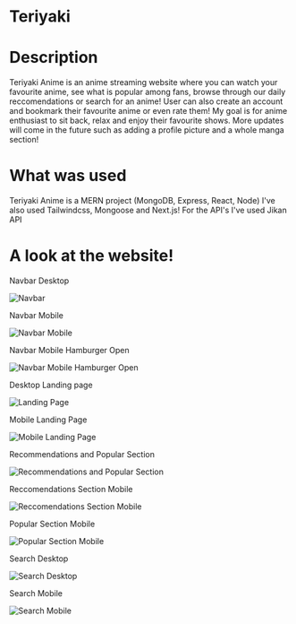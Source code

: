 # Teriyaki

# Description
Teriyaki Anime is an anime streaming website where you can watch your favourite anime, see what is popular among fans, browse through our daily reccomendations or search for an anime! User can also create an account and bookmark their favourite anime or even rate them! My goal is for anime enthusiast to sit back, relax and enjoy their favourite shows. More updates will come in the future such as adding a profile picture and a whole manga section! 

# What was used
Teriyaki Anime is a MERN project (MongoDB, Express, React, Node) I've also used Tailwindcss, Mongoose and Next.js! For the API's I've used Jikan API

# A look at the website!

Navbar Desktop 

![Navbar](image.png)

Navbar Mobile

![Navbar Mobile](image-1.png)

Navbar Mobile Hamburger Open

![Navbar Mobile Hamburger Open](image-2.png)

Desktop Landing page

![Landing Page](image-3.png)

Mobile Landing Page

![Mobile Landing Page](image-4.png)

Recommendations and Popular Section

![Recommendations and Popular Section](image-5.png)

Reccomendations Section Mobile

![Reccomendations Section Mobile](image-6.png)

Popular Section Mobile

![Popular Section Mobile](image-7.png)

Search Desktop

![Search Desktop](image-8.png)

Search Mobile

![Search Mobile](image-9.png)